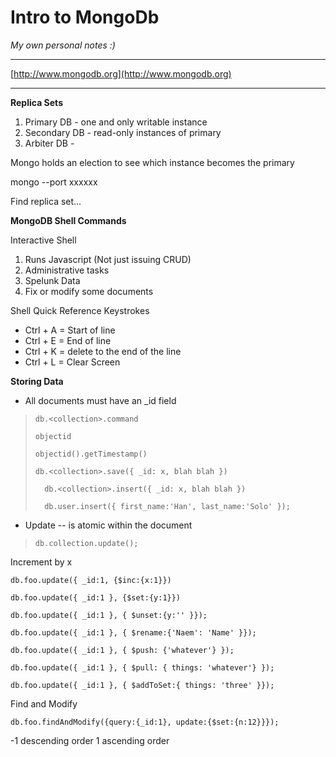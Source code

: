 # Intro to MongoDb #

*My own personal notes :)*


----------

[http://www.mongodb.org](http://www.mongodb.org)

----------

**Replica Sets**



1. Primary DB - one and only writable instance
1. Secondary DB - read-only instances of primary
1. Arbiter DB - 

Mongo holds an election to see which instance becomes the primary

mongo --port xxxxxx

Find replica set...

**MongoDB Shell Commands**


Interactive Shell

1. Runs Javascript (Not just issuing CRUD)
2. Administrative tasks
3. Spelunk Data
4. Fix or modify some documents

Shell Quick Reference Keystrokes

- Ctrl + A = Start of line
- Ctrl + E = End of line
- Ctrl + K = delete to the end of the line
- Ctrl + L = Clear Screen


**Storing Data**

- All documents must have an _id field

>     db.<collection>.command
>     
>     objectid 
>     
>     objectid().getTimestamp()
>     
>     db.<collection>.save({ _id: x, blah blah })
>     
>     	db.<collection>.insert({ _id: x, blah blah })
>     
>     	db.user.insert({ first_name:'Han', last_name:'Solo' });

- Update -- is atomic within the document

>     db.collection.update();

Increment by x

    db.foo.update({ _id:1, {$inc:{x:1}})

    db.foo.update({ _id:1 }, {$set:{y:1}})

    db.foo.update({ _id:1 }, { $unset:{y:'' }});

    db.foo.update({ _id:1 }, { $rename:{'Naem': 'Name' }});

    db.foo.update({ _id:1 }, { $push: {'whatever'} });

    db.foo.update({ _id:1 }, { $pull: { things: 'whatever'} });

	db.foo.update({ _id:1 }, { $addToSet:{ things: 'three' }});

Find and Modify

    db.foo.findAndModify({query:{_id:1}, update:{$set:{n:12}}});

-1 descending order
1 ascending order
    



